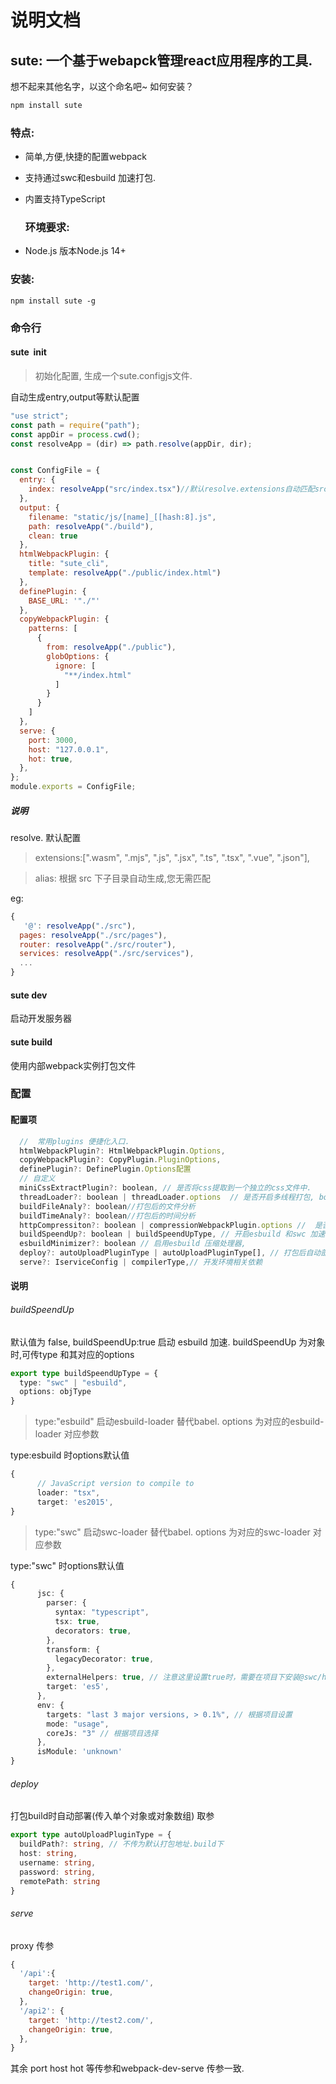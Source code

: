 # 说明文档

## sute: 一个基于webapck管理react应用程序的工具.

想不起来其他名字，以这个命名吧~
如何安装？

```typescript
npm install sute
```

### 特点:

- 简单,方便,快捷的配置webpack
  
- 支持通过swc和esbuild 加速打包.
  
- 内置支持TypeScript
  
  ### 环境要求:
  
- Node.js 版本Node.js 14+
  

### 安装:

```shell
npm install sute -g
```

### 命令行

#### sute  init

> 初始化配置, 生成一个sute.configjs文件.

自动生成entry,output等默认配置

```javascript
"use strict";
const path = require("path");
const appDir = process.cwd();
const resolveApp = (dir) => path.resolve(appDir, dir);


const ConfigFile = {
  entry: {
    index: resolveApp("src/index.tsx")//默认resolve.extensions自动匹配src文件
  },
  output: {
    filename: "static/js/[name]_[[hash:8].js",
    path: resolveApp("./build"),
    clean: true
  },
  htmlWebpackPlugin: {
    title: "sute_cli",
    template: resolveApp("./public/index.html")
  },
  definePlugin: {
    BASE_URL: '"./"'
  },
  copyWebpackPlugin: {
    patterns: [
      {
        from: resolveApp("./public"),
        globOptions: {
          ignore: [
            "**/index.html"
          ]
        }
      }
    ]
  },
  serve: {
    port: 3000,
    host: "127.0.0.1",
    hot: true,
  },
};
module.exports = ConfigFile;
```

##### 说明

resolve. 默认配置

> extensions:[".wasm", ".mjs", ".js", ".jsx", ".ts", ".tsx", ".vue", ".json"],

> alias: 根据 src 下子目录自动生成,您无需匹配

eg:

```javascript
{
   '@': resolveApp("./src"),
  pages: resolveApp("./src/pages"),      
  router: resolveApp("./src/router"),    
  services: resolveApp("./src/services"),
  ...
}
```

#### sute dev

启动开发服务器

#### sute build

使用内部webpack实例打包文件

### 配置

#### 配置项

```javascript
  //  常用plugins 便捷化入口.
  htmlWebpackPlugin?: HtmlWebpackPlugin.Options,
  copyWebpackPlugin?: CopyPlugin.PluginOptions,
  definePlugin?: DefinePlugin.Options配置
  // 自定义
  miniCssExtractPlugin?: boolean, // 是否将css提取到一个独立的css文件中.
  threadLoader?: boolean | threadLoader.options  // 是否开启多线程打包, boolean 类型和对象类型
  buildFileAnaly?: boolean//打包后的文件分析
  buildTimeAnaly?: boolean//打包后的时间分析
  httpCompressiton?: boolean | compressionWebpackPlugin.options //  是否http 压缩
  buildSpeendUp?: boolean | buildSpeendUpType, // 开启esbuild 和swc 加速
  esbuildMinimizer?: boolean // 启用esbuild 压缩处理器,
  deploy?: autoUploadPluginType | autoUploadPluginType[], // 打包后自动部署~
  serve?: IserviceConfig | compilerType,// 开发环境相关依赖
```

#### 说明

###### buildSpeendUp

默认值为 false,
buildSpeendUp:true 启动 esbuild 加速.
buildSpeendUp 为对象时,可传type 和其对应的options

```typescript
export type buildSpeendUpType = {
  type: "swc" | "esbuild",
  options: objType
}
```

> type:"esbuild" 启动esbuild-loader 替代babel. options 为对应的esbuild-loader 对应参数

type:esbuild 时options默认值

```typescript
{
      // JavaScript version to compile to
      loader: "tsx",
      target: 'es2015',
}
```

> type:"swc" 启动swc-loader 替代babel. options 为对应的swc-loader 对应参数

type:"swc" 时options默认值

```typescript
{
      jsc: {
        parser: {
          syntax: "typescript",
          tsx: true,
          decorators: true,
        },
        transform: {
          legacyDecorator: true,
        },
        externalHelpers: true, // 注意这里设置true时，需要在项目下安装@swc/helpers
        target: 'es5',
      },
      env: {
        targets: "last 3 major versions, > 0.1%", // 根据项目设置
        mode: "usage",
        coreJs: "3" // 根据项目选择
      },
      isModule: 'unknown'
}
```

###### deploy

打包build时自动部署(传入单个对象或对象数组)
取参

```typescript
export type autoUploadPluginType = {
  buildPath?: string, // 不传为默认打包地址.build下
  host: string,
  username: string,
  password: string,
  remotePath: string
}
```

###### serve

proxy 传参

```javascript
{
  '/api':{
    target: 'http://test1.com/',
    changeOrigin: true,
  },
  '/api2': {
    target: 'http://test2.com/',
    changeOrigin: true,
  },
}
```

其余 port host hot 等传参和webpack-dev-serve 传参一致.

####
